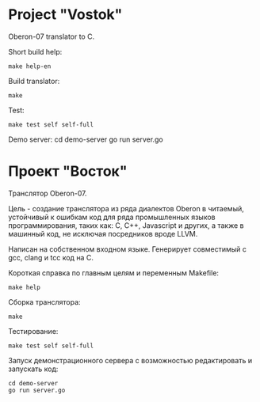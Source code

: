 Project "Vostok"
=======================
Oberon-07 translator to C.

Short build help:

	make help-en

Build translator:

	make

Test:

	make test self self-full

Demo server:
	cd demo-server
	go run server.go


Проект "Восток"
=======================
Транслятор Oberon-07.

Цель - создание транслятора из ряда диалектов Oberon в читаемый,
устойчивый к ошибкам код для ряда промышленных языков программирования,
таких как: C, C++, Javascript и других, а также в машинный код, не исключая
посредников вроде LLVM.

Написан на собственном входном языке.
Генерирует совместимый с gcc, clang и tcc код на С.

Короткая справка по главным целям и переменным Makefile:

	make help

Сборка транслятора:

	make

Тестирование:

	make test self self-full

Запуск демонстрационного сервера с возможностью редактировать и запускать код:

	cd demo-server
	go run server.go
